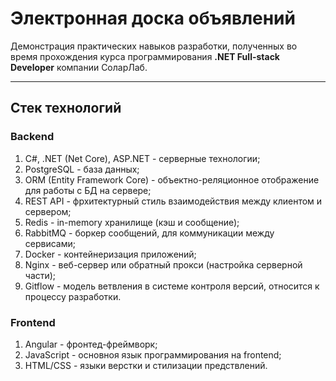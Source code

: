# Электронная доска объявлений

Демонстрация практических навыков разработки, полученных во время прохождения курса программирования **.NET Full-stack Developer** компании СоларЛаб.

---

## Стек технологий

### Backend
1. С#, .NET (Net Core), ASP.NET - серверные технологии;
2. PostgreSQL - база данных;
3. ORM (Entity Framework Core) - объектно-реляционное отображение для работы с БД на сервере;
4. REST API - фрхитектурный стиль взаимодействия между клиентом и сервером;
5. Redis - in-memory хранилище (кэш и сообщение);
6. RabbitMQ - боркер сообщений, для коммуникации между сервисами;
7. Docker - контейнеризация приложений;
8. Nginx - веб-сервер или обратный прокси (настройка серверной части);
9. Gitflow - модель ветвления в системе контроля версий, относится к процессу разработки.

### Frontend
1. Angular - фронтед-фреймворк;
2. JavaScript - основноя язык программирования на frontend;
3. HTML/CSS - языки верстки и стилизации предствлений.


